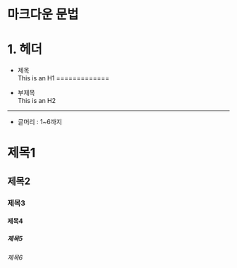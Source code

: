 # 마크다운 문법
# 1. 헤더
* 제목  
This is an H1
=============   

* 부제목  
This is an H2   
-------------

* 글머리 : 1~6까지 
# 제목1
## 제목2
### 제목3
#### 제목4
##### 제목5
###### 제목6
